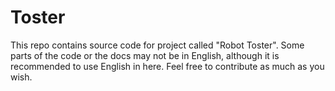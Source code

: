 # Toster

This repo contains source code for project called "Robot Toster".
Some parts of the code or the docs may not be in English, although it is recommended to use English in here.
Feel free to contribute as much as you wish.

